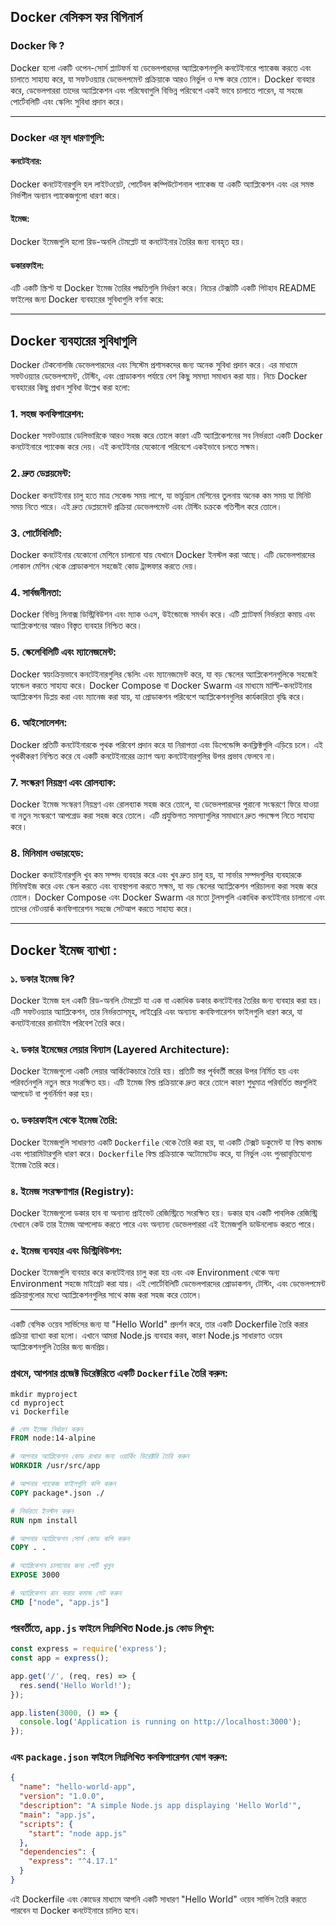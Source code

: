 ## Docker বেসিকস ফর বিগিনার্স

### Docker কি ?
Docker হলো একটি ওপেন-সোর্স প্ল্যাটফর্ম যা ডেভেলপারদের অ্যাপ্লিকেশনগুলি কনটেইনারে প্যাকেজ করতে এবং চালাতে সাহায্য করে, যা সফটওয়্যার ডেভেলপমেন্ট প্রক্রিয়াকে আরও নির্ভুল ও দক্ষ করে তোলে। Docker ব্যবহার করে, ডেভেলপাররা তাদের অ্যাপ্লিকেশন এবং পরিষেবাগুলি বিভিন্ন পরিবেশে একই ভাবে চালাতে পারেন, যা সহজে পোর্টেবলিটি এবং স্কেলিং সুবিধা প্রদান করে।

---

### Docker এর মূল ধারণাগুলি:
#### কনটেইনার: 
   Docker কনটেইনারগুলি হল লাইটওয়েট, পোর্টেবল কম্পিউটেশনাল প্যাকেজ যা একটি অ্যাপ্লিকেশন এবং এর সমস্ত নির্ভশীল অন্যান প্যাকেজগুলো ধারণ করে।
#### ইমেজ: 
   Docker ইমেজগুলি হলো রিড-অনলি টেমপ্লেট যা কনটেইনার তৈরির জন্য ব্যবহৃত হয়। 
#### ডকারফাইল: 
   এটি একটি স্ক্রিপ্ট যা Docker ইমেজ তৈরির পদ্ধতিগুলি নির্ধারণ করে।
নিচের টেক্সটটি একটি গিটহাব README ফাইলের জন্য Docker ব্যবহারের সুবিধাগুলি বর্ণনা করে:

---

## Docker ব্যবহারের সুবিধাগুলি

Docker টেকনোলজি ডেভেলপারদের এবং সিস্টেম প্রশাসকদের জন্য অনেক সুবিধা প্রদান করে। এর মাধ্যমে সফটওয়্যার ডেভেলপমেন্ট, টেস্টিং, এবং প্রোডাকশন পর্যায়ে বেশ কিছু সমস্যা সমাধান করা যায়। নিচে Docker ব্যবহারের কিছু প্রধান সুবিধা উল্লেখ করা হলো:

### 1. **সহজ কনফিগারেশন:**
   Docker সফটওয়্যার ডেলিভারিকে আরও সহজ করে তোলে কারণ এটি অ্যাপ্লিকেশনের সব নির্ভরতা একটি Docker কনটেইনারে প্যাকেজ করে দেয়। এই কনটেইনার যেকোনো পরিবেশে একইভাবে চলতে সক্ষম।

### 2. **দ্রুত ডেপ্লয়মেন্ট:**
   Docker কনটেইনার চালু হতে মাত্র সেকেন্ড সময় লাগে, যা ভার্চুয়াল মেশিনের তুলনায় অনেক কম সময় যা মিনিট সময় নিতে পারে। এই দ্রুত ডেপ্লয়মেন্ট প্রক্রিয়া ডেভেলপমেন্ট এবং টেস্টিং চক্রকে গতিশীল করে তোলে।

### 3. **পোর্টেবিলিটি:**
   Docker কনটেইনার যেকোনো মেশিনে চালানো যায় যেখানে Docker ইনস্টল করা আছে। এটি ডেভেলপারদের লোকাল মেশিন থেকে প্রোডাকশনে সহজেই কোড ট্রান্সফার করতে দেয়।

### 4. **সার্বজনীনতা:**
   Docker বিভিন্ন লিনাক্স ডিস্ট্রিবিউশন এবং ম্যাক ওএস, উইন্ডোজে সমর্থন করে। এটি প্ল্যাটফর্ম নির্ভরতা কমায় এবং অ্যাপ্লিকেশনের আরও বিস্তৃত ব্যবহার নিশ্চিত করে।

### 5. **স্কেলেবিলিটি এবং ম্যানেজমেন্ট:**
   Docker স্বয়ংক্রিয়ভাবে কনটেইনারগুলির স্কেলিং এবং ম্যানেজমেন্ট করে, যা বড় স্কেলের অ্যাপ্লিকেশনগুলিকে সহজেই হ্যান্ডেল করতে সাহায্য করে। Docker Compose বা Docker Swarm এর মাধ্যমে মাল্টি-কনটেইনার অ্যাপ্লিকেশন ডিপ্লয় করা এবং ম্যানেজ করা যায়, যা প্রোডাকশন পরিবেশে অ্যাপ্লিকেশনগুলির কার্যকারিতা বৃদ্ধি করে।

### 6. **আইসোলেশন:**
   Docker প্রতিটি কনটেইনারকে পৃথক পরিবেশ প্রদান করে যা নিরাপত্তা এবং ডিপেন্ডেন্সি কনফ্লিক্টগুলি এড়িয়ে চলে। এই পৃথকীকরণ নিশ্চিত করে যে একটি কনটেইনারের ক্র্যাশ অন্য কনটেইনারগুলির উপর প্রভাব ফেলবে না।

### 7. **সংস্করণ নিয়ন্ত্রণ এবং রোলব্যাক:**
   Docker ইমেজ সংস্করণ নিয়ন্ত্রণ এবং রোলব্যাক সহজ করে তোলে, যা ডেভেলপারদের পুরানো সংস্করণে ফিরে যাওয়া বা নতুন সংস্করণে আপগ্রেড করা সহজ করে তোলে। এটি প্রযুক্তিগত সমস্যাগুলির সমাধানে দ্রুত পদক্ষেপ নিতে সাহায্য করে।

### 8. **মিনিমাল ওভারহেড:**
   Docker কনটেইনারগুলি খুব কম সম্পদ ব্যবহার করে এবং খুব দ্রুত চালু হয়, যা সার্ভার সম্পদগুলির ব্যবহারকে মিনিমাইজ করে এবং স্কেল করতে এবং ব্যবস্থাপনা করতে সক্ষম, যা বড় স্কেলের অ্যাপ্লিকেশন পরিচালনা করা সহজ করে তোলে। Docker Compose এবং Docker Swarm এর মতো টুলসগুলি একাধিক কনটেইনার চালানো এবং তাদের নেটওয়ার্ক কনফিগারেশন সহজে সেটআপ করতে সাহায্য করে।

---
##  Docker ইমেজ ব্যাখ্যা :

### ১. ডকার ইমেজ কি?
Docker ইমেজ হল একটি রিড-অনলি টেমপ্লেট যা এক বা একাধিক ডকার কনটেইনার তৈরির জন্য ব্যবহার করা হয়। এটি সফটওয়্যার অ্যাপ্লিকেশন, তার নির্ভরতাসমূহ, লাইব্রেরি এবং অন্যান্য কনফিগারেশন ফাইলগুলি ধারণ করে, যা কনটেইনারের রানটাইম পরিবেশ তৈরি করে।

### ২. ডকার ইমেজের লেয়ার বিন্যাস (Layered Architecture):
Docker ইমেজগুলো একটি লেয়ার আর্কিটেকচারে তৈরি হয়। প্রতিটি স্তর পূর্ববর্তী স্তরের উপর নির্মিত হয় এবং পরিবর্তনগুলি নতুন স্তরে সংরক্ষিত হয়। এটি ইমেজ বিল্ড প্রক্রিয়াকে দ্রুত করে তোলে কারণ শুধুমাত্র পরিবর্তিত স্তরগুলিই আপডেট বা পুনর্নির্মাণ করা হয়।

### ৩. ডকারফাইল থেকে ইমেজ তৈরি:
Docker ইমেজগুলি সাধারণত একটি `Dockerfile` থেকে তৈরি করা হয়, যা একটি টেক্সট ডকুমেন্ট যা বিল্ড কমান্ড এবং প্যারামিটারগুলি ধারণ করে। `Dockerfile` বিল্ড প্রক্রিয়াকে অটোমেটেড করে, যা নির্ভুল এবং পুনরাবৃত্তিযোগ্য ইমেজ তৈরি করে।

### ৪. ইমেজ সংরক্ষণাগার (Registry):
Docker ইমেজগুলো ডকার হাব বা অন্যান্য প্রাইভেট রেজিস্ট্রিতে সংরক্ষিত হয়। ডকার হাব একটি পাবলিক রেজিস্ট্রি যেখানে কেউ তার ইমেজ আপলোড করতে পারে এবং অন্যান্য ডেভেলপাররা এই ইমেজগুলি ডাউনলোড করতে পারে।

### ৫. ইমেজ ব্যবহার এবং ডিস্ট্রিবিউশন:
Docker ইমেজগুলি ব্যবহার করে কনটেইনার চালু করা হয় এবং এক Environment থেকে অন্য Environment সহজে মাইগ্রেট করা যায়। এই পোর্টেবিলিটি ডেভেলপারদের প্রোডাকশন, টেস্টিং, এবং ডেভেলপমেন্ট প্রক্রিয়াগুলোর মধ্যে অ্যাপ্লিকেশনগুলির সাথে কাজ করা সহজ করে তোলে।

---
   
একটি বেসিক ওয়েব সার্ভিসের জন্য যা "Hello World" প্রদর্শন করে, তার একটি Dockerfile তৈরি করার প্রক্রিয়া ব্যাখ্যা করা হলো। এখানে আমরা Node.js ব্যবহার করব, কারণ Node.js সাধারণত ওয়েব অ্যাপ্লিকেশনগুলি তৈরির জন্য জনপ্রিয়।

### প্রথমে, আপনার প্রজেক্ট ডিরেক্টরিতে একটি `Dockerfile` তৈরি করুন:
```
mkdir myproject
cd myproject
vi Dockerfile
```

```dockerfile
# বেস ইমেজ নির্ধারণ করুন
FROM node:14-alpine

# আপনার অ্যাপ্লিকেশন কোড রাখার জন্য ওয়ার্কিং ডিরেক্টরি তৈরি করুন
WORKDIR /usr/src/app

# আপনার প্যাকেজ ফাইলগুলি কপি করুন
COPY package*.json ./

# নির্ভরতা ইনস্টল করুন
RUN npm install

# আপনার অ্যাপ্লিকেশন সোর্স কোড কপি করুন
COPY . .

# অ্যাপ্লিকেশন চালানোর জন্য পোর্ট খুলুন
EXPOSE 3000

# অ্যাপ্লিকেশন রান করার কমান্ড সেট করুন
CMD ["node", "app.js"]
```

### পরবর্তীতে, `app.js` ফাইলে নিম্নলিখিত Node.js কোড লিখুন:

```javascript
const express = require('express');
const app = express();

app.get('/', (req, res) => {
  res.send('Hello World!');
});

app.listen(3000, () => {
  console.log('Application is running on http://localhost:3000');
});
```

### এবং `package.json` ফাইলে নিম্নলিখিত কনফিগারেশন যোগ করুন:

```json
{
  "name": "hello-world-app",
  "version": "1.0.0",
  "description": "A simple Node.js app displaying 'Hello World'",
  "main": "app.js",
  "scripts": {
    "start": "node app.js"
  },
  "dependencies": {
    "express": "^4.17.1"
  }
}
```

এই Dockerfile এবং কোডের মাধ্যমে আপনি একটি সাধারণ "Hello World" ওয়েব সার্ভিস তৈরি করতে পারবেন যা Docker কনটেইনারে চালিত হবে।
